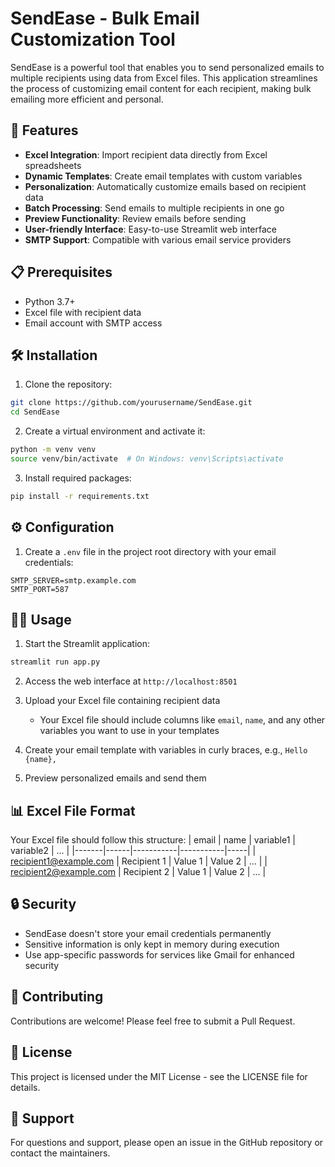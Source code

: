 # SendEase - Bulk Email Customization Tool

SendEase is a powerful tool that enables you to send personalized emails to multiple recipients using data from Excel files. This application streamlines the process of customizing email content for each recipient, making bulk emailing more efficient and personal.


## 🚀 Features

- **Excel Integration**: Import recipient data directly from Excel spreadsheets
- **Dynamic Templates**: Create email templates with custom variables
- **Personalization**: Automatically customize emails based on recipient data
- **Batch Processing**: Send emails to multiple recipients in one go
- **Preview Functionality**: Review emails before sending
- **User-friendly Interface**: Easy-to-use Streamlit web interface
- **SMTP Support**: Compatible with various email service providers

## 📋 Prerequisites

- Python 3.7+
- Excel file with recipient data
- Email account with SMTP access

## 🛠️ Installation

1. Clone the repository:
```bash
git clone https://github.com/yourusername/SendEase.git
cd SendEase
```

2. Create a virtual environment and activate it:
```bash
python -m venv venv
source venv/bin/activate  # On Windows: venv\Scripts\activate
```

3. Install required packages:
```bash
pip install -r requirements.txt
```

## ⚙️ Configuration

1. Create a `.env` file in the project root directory with your email credentials:
```
SMTP_SERVER=smtp.example.com
SMTP_PORT=587
```

## 🧑‍💻 Usage

1. Start the Streamlit application:
```bash
streamlit run app.py
```

2. Access the web interface at `http://localhost:8501`

3. Upload your Excel file containing recipient data
   - Your Excel file should include columns like `email`, `name`, and any other variables you want to use in your templates

4. Create your email template with variables in curly braces, e.g., `Hello {name},`

5. Preview personalized emails and send them

## 📊 Excel File Format

Your Excel file should follow this structure:
| email | name | variable1 | variable2 | ... |
|-------|------|-----------|-----------|-----|
| recipient1@example.com | Recipient 1 | Value 1 | Value 2 | ... |
| recipient2@example.com | Recipient 2 | Value 1 | Value 2 | ... |

## 🔒 Security

- SendEase doesn't store your email credentials permanently
- Sensitive information is only kept in memory during execution
- Use app-specific passwords for services like Gmail for enhanced security

## 🤝 Contributing

Contributions are welcome! Please feel free to submit a Pull Request.

## 📝 License

This project is licensed under the MIT License - see the LICENSE file for details.

## 📧 Support

For questions and support, please open an issue in the GitHub repository or contact the maintainers.
